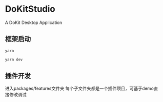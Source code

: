 # DoKitStudio
A DoKit Desktop Application

## 框架启动

```sh
yarn

yarn dev
```

## 插件开发
进入packages/features文件夹 每个子文件夹都是一个插件项目，可基于demo直接修改调试
